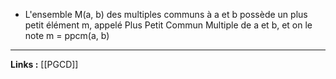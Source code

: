 - L'ensemble M(a, b) des multiples communs à a et b possède un plus petit élément m, appelé Plus Petit Commun Multiple de a et b, et on le note m = ppcm(a, b)
---
**Links :**
[[PGCD]]